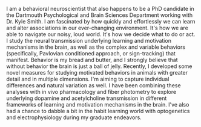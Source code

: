 I am a behavioral neuroscientist that also happens to be a PhD candidate in the Dartmouth Psychological and Brain Sciences Department working with Dr. Kyle Smith. I am fascinated by how quickly and effortlessly we can learn and alter associations in our ever-changing environment. It's how we are able to navigate our noisy, loud world. It's how we decide what to do or act.
I study the neural transmission underlying learning and motivation mechanisms in the brain, as well as the complex and variable behaviors (specifically, Pavlovian conditioned approach, or sign-tracking) that manifest. Behavior is my bread and butter, and I strongly believe that without behavior the brain is just a ball of jelly. Recently, I developed some novel measures for studying motivated behaviors in animals with greater detail and in multiple dimensions. I'm aiming to capture individual differences and natural variation as well. I have been combining these analyses with in vivo pharmacology and fiber photometry to explore underlying dopamine and acetylcholine transmission in different frameworks of learning and motivation mechanisms in the brain. I've also had a chance to dabble a bit in the habit learning world with optogenetics and electrophysiology during my graduate endeavors.
